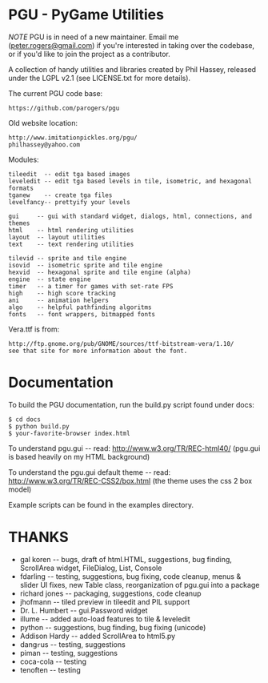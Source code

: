 PGU - PyGame Utilities
======================

*NOTE* PGU is in need of a new maintainer. Email me (peter.rogers@gmail.com) 
if you're interested in taking over the codebase, or if you'd like to join 
the project as a contributor.

A collection of handy utilities and libraries created by Phil Hassey, released
under the LGPL v2.1 (see LICENSE.txt for more details).

The current PGU code base:

    https://github.com/parogers/pgu

Old website location:

    http://www.imitationpickles.org/pgu/
    philhassey@yahoo.com

Modules:

    tileedit  -- edit tga based images
    leveledit -- edit tga based levels in tile, isometric, and hexagonal formats
    tganew    -- create tga files
    levelfancy-- prettyify your levels

    gui     -- gui with standard widget, dialogs, html, connections, and themes
    html    -- html rendering utilities
    layout  -- layout utilities
    text    -- text rendering utilities

    tilevid -- sprite and tile engine
    isovid  -- isometric sprite and tile engine
    hexvid  -- hexagonal sprite and tile engine (alpha)
    engine  -- state engine
    timer   -- a timer for games with set-rate FPS
    high    -- high score tracking
    ani     -- animation helpers
    algo    -- helpful pathfinding algoritms
    fonts   -- font wrappers, bitmapped fonts

Vera.ttf is from:

    http://ftp.gnome.org/pub/GNOME/sources/ttf-bitstream-vera/1.10/
    see that site for more information about the font.

Documentation
=============

To build the PGU documentation, run the build.py script found under docs:

    $ cd docs
    $ python build.py
    $ your-favorite-browser index.html

To understand pgu.gui -- read:
    http://www.w3.org/TR/REC-html40/
    (pgu.gui is based heavily on my HTML background)

To understand the pgu.gui default theme -- read:
    http://www.w3.org/TR/REC-CSS2/box.html
    (the theme uses the css 2 box model)

Example scripts can be found in the examples directory.

THANKS
======

* gal koren -- bugs, draft of html.HTML, suggestions, bug finding, ScrollArea widget, FileDialog, List, Console
* fdarling -- testing, suggestions, bug fixing, code cleanup, menus & slider UI fixes, new Table class, reorganization of pgu.gui into a package
* richard jones -- packaging, suggestions, code cleanup
* jhofmann -- tiled preview in tileedit and PIL support
* Dr. L. Humbert -- gui.Password widget
* illume -- added auto-load features to tile & leveledit
* python -- suggestions, bug finding, bug fixing (unicode)
* Addison Hardy -- added ScrollArea to html5.py
* dang`r`us -- testing, suggestions
* piman -- testing, suggestions
* coca-cola -- testing
* tenoften -- testing

